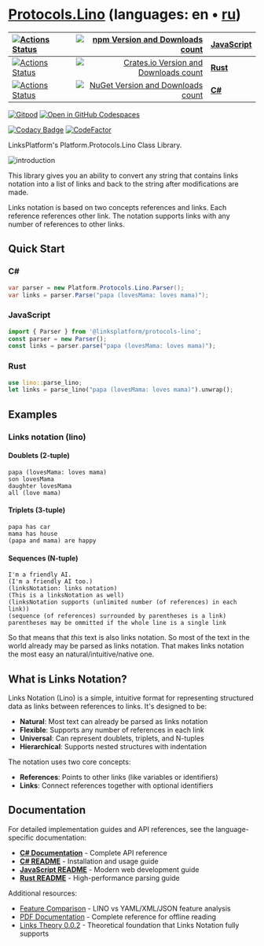 # [Protocols.Lino](https://github.com/linksplatform/Protocols.Lino) (languages: en • [ru](README.ru.md))

| [![Actions Status](https://github.com/linksplatform/Protocols.Lino/workflows/js/badge.svg)](https://github.com/linksplatform/Protocols.Lino/actions?workflow=js) | [![npm Version and Downloads count](https://img.shields.io/npm/v/@linksplatform/protocols-lino?label=npm&style=flat)](https://www.npmjs.com/package/@linksplatform/protocols-lino) | **[JavaScript](js/README.md)** |
|:-|-:|:-|
| [![Actions Status](https://github.com/linksplatform/Protocols.Lino/workflows/rust/badge.svg)](https://github.com/linksplatform/Protocols.Lino/actions?workflow=rust) | [![Crates.io Version and Downloads count](https://img.shields.io/crates/v/platform-lino?label=crates.io&style=flat)](https://crates.io/crates/platform-lino) | **[Rust](rust/README.md)** |
| [![Actions Status](https://github.com/linksplatform/Protocols.Lino/workflows/csharp/badge.svg)](https://github.com/linksplatform/Protocols.Lino/actions?workflow=csharp) | [![NuGet Version and Downloads count](https://img.shields.io/nuget/v/Platform.Protocols.Lino?label=nuget&style=flat)](https://www.nuget.org/packages/Platform.Protocols.Lino) | **[C#](csharp/README.md)** |

[![Gitpod](https://img.shields.io/badge/Gitpod-ready--to--code-blue?logo=gitpod)](https://gitpod.io/#https://github.com/linksplatform/Protocols.Lino)
[![Open in GitHub Codespaces](https://img.shields.io/badge/GitHub%20Codespaces-Open-181717?logo=github)](https://github.com/codespaces/new?hide_repo_select=true&ref=main&repo=linksplatform/Protocols.Lino)

[![Codacy Badge](https://api.codacy.com/project/badge/Grade/4e7eb0a883e9439280c1097381d46b50)](https://app.codacy.com/gh/linksplatform/Protocols.Lino?utm_source=github.com&utm_medium=referral&utm_content=linksplatform/Protocols.Lino&utm_campaign=Badge_Grade_Settings)
[![CodeFactor](https://www.codefactor.io/repository/github/linksplatform/Protocols.Lino/badge)](https://www.codefactor.io/repository/github/linksplatform/Protocols.Lino)

LinksPlatform's Platform.Protocols.Lino Class Library.

![introduction](https://github.com/linksplatform/Documentation/raw/master/doc/Examples/json_xml_lino_comparison/b%26w.png "json, xml and lino comparison")

This library gives you an ability to convert any string that contains
links notation into a list of links and back to the string after
modifications are made.

Links notation is based on two concepts references and links. Each
reference references other link. The notation supports links with any
number of references to other links.

## Quick Start

### C&#35;

```csharp
var parser = new Platform.Protocols.Lino.Parser();
var links = parser.Parse("papa (lovesMama: loves mama)");
```

### JavaScript

```javascript
import { Parser } from '@linksplatform/protocols-lino';
const parser = new Parser();
const links = parser.parse("papa (lovesMama: loves mama)");
```

### Rust

```rust
use lino::parse_lino;
let links = parse_lino("papa (lovesMama: loves mama)").unwrap();
```

## Examples

### Links notation (lino)

#### Doublets (2-tuple)

```lino
papa (lovesMama: loves mama)
son lovesMama
daughter lovesMama
all (love mama)
```

#### Triplets (3-tuple)

```lino
papa has car
mama has house
(papa and mama) are happy
```

#### Sequences (N-tuple)

```lino
I'm a friendly AI.
(I'm a friendly AI too.)
(linksNotation: links notation)
(This is a linksNotation as well)
(linksNotation supports (unlimited number (of references) in each link))
(sequence (of references) surrounded by parentheses is a link)
parentheses may be ommitted if the whole line is a single link
```

So that means that *this* text is also links notation. So most of the
text in the world already may be parsed as links notation. That makes
links notation the most easy an natural/intuitive/native one.

## What is Links Notation?

Links Notation (Lino) is a simple, intuitive format for representing
structured data as links between references to links. It's designed to be:

- **Natural**: Most text can already be parsed as links notation
- **Flexible**: Supports any number of references in each link  
- **Universal**: Can represent doublets, triplets, and N-tuples
- **Hierarchical**: Supports nested structures with indentation

The notation uses two core concepts:

- **References**: Points to other links (like variables or identifiers)
- **Links**: Connect references together with optional identifiers

## Documentation

For detailed implementation guides and API references, see the
language-specific documentation:

- **[C# Documentation](https://linksplatform.github.io/Protocols.Lino/csharp/api/Platform.Protocols.Lino.html)**
  \- Complete API reference
- **[C# README](csharp/README.md)** - Installation and usage guide
- **[JavaScript README](js/README.md)** - Modern web development guide
- **[Rust README](rust/README.md)** - High-performance parsing guide

Additional resources:

- [Feature Comparison](FEATURE_COMPARISON.md) - LINO vs YAML/XML/JSON
  feature analysis
- [PDF Documentation](https://linksplatform.github.io/Protocols.Lino/csharp/Platform.Protocols.Lino.pdf)
  \- Complete reference for offline reading
- [Links Theory 0.0.2](https://habr.com/en/articles/895896) - Theoretical
  foundation that Links Notation fully supports
